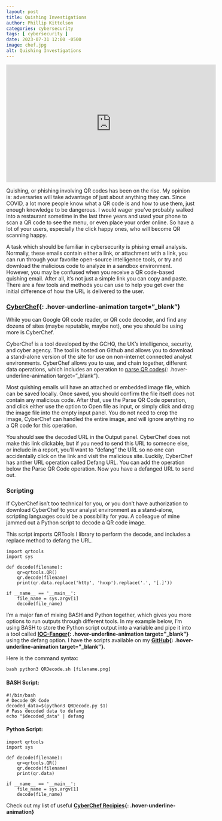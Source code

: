 ```yaml
---
layout: post
title: Quishing Investigations
author: Phillip Kittelson
categories: cybersecurity
tags: [ cybersecurity ]
date: 2023-07-31 12:00 -0500
image: chef.jpg
alt: Quishing Investigations
---
```

<iframe width="560" height="315" src="https://www.youtube.com/embed/0MCfDzq-R0M" title="YouTube video player" frameborder="0" allow="accelerometer; autoplay; clipboard-write; encrypted-media; gyroscope; picture-in-picture; web-share" allowfullscreen></iframe>

Quishing, or phishing involving QR codes has been on the rise. My opinion is: adversaries will take advantage of just about anything they can. Since COVID, a lot more people know what a QR code is and how to use them, just enough knowledge to be dangerous. I would wager you’ve probably walked into a restaurant sometime in the last three years and used your phone to scan a QR code to see the menu, or even place your order online. So have a lot of your users, especially the click happy ones, who will become QR scanning happy.

A task which should be familiar in cybersecurity is phising email analysis. Normally, these emails contain either a link, or attachment with a link, you can run through your favorite open-source intelligence tools, or try and download the malicious code to analyze in a sandbox environment. However, you may be confused when you receive a QR code-based quishing email. After all, it’s not just a simple link you can copy and paste. There are a few tools and methods you can use to help you get over the initial difference of how the URL is delivered to the user.

### [CyberChef](https://gchq.github.io/CyberChef/){: .hover-underline-animation target=”_blank”}
While you can Google QR code reader, or QR code decoder, and find any dozens of sites (maybe reputable, maybe not), one you should be using more is CyberChef.

CyberChef is a tool developed by the GCHQ, the UK’s intelligence, security, and cyber agency. The tool is hosted on Github and allows you to download a stand-alone version of the site for use on non-internet connected analyst environments. CyberChef allows you to use, and chain together, different data operations, which includes an operation to [parse QR codes](https://gchq.github.io/CyberChef/#recipe=Parse_QR_Code(false)Defang_URL(true,true,true,'Valid%20domains%20and%20full%20URLs')){: .hover-underline-animation target=”_blank”}.

Most quishing emails will have an attached or embedded image file, which can be saved locally. Once saved, you should confirm the file itself does not contain any malicious code. After that, use the Parse QR Code operation, and click either use the option to Open file as input, or simply click and drag the image file into the empty input panel. You do not need to crop the image, CyberChef can handled the entire image, and will ignore anything no a QR code for this operation.

You should see the decoded URL in the Output panel. CyberChef does not make this link clickable, but if you need to send this URL to someone else, or include in a report, you’ll want to “defang” the URL so no one can accidentally click on the link and visit the malicious site. Luckily, CyberChef has anther URL operation called Defang URL. You can add the operation below the Parse QR Code operation. Now you have a defanged URL to send out.

### Scripting
If CyberChef isn’t too technical for you, or you don’t have authorization to download CyberChef to your analyst environment as a stand-alone, scripting languages could be a possibility for you.
A colleague of mine jammed out a Python script to decode a QR code image.

This script imports QRTools l library to perform the decode, and includes a replace method to defang the URL.
```
import qrtools
import sys

def decode(filename):
    qr=qrtools.QR()
    qr.decode(filename)
    print(qr.data.replace('http', 'hxxp').replace('.', '[.]'))

if __name__ == '__main__':
    file_name = sys.argv[1]
    decode(file_name)
```

I’m a major fan of mixing BASH and Python together, which gives you more options to run outputs through different tools. In my example below, I’m using BASH to store the Python script output into a variable and pipe it into a tool called **[IOC-Fanger](https://ioc-fang.github.io/){: .hover-underline-animation target="_blank"}** using the defang option. I have the scripts available on my **[GitHub](https://github.com/gaterunner341/QRDecode/tree/main){: .hover-underline-animation target="_blank"}**.

Here is the command syntax:
```
bash python3 QRDecode.sh [filename.png]
```

#### BASH Script:
```
#!/bin/bash
# Decode QR Code
decoded_data=$(python3 QRDecode.py $1)
# Pass decoded data to defang
echo "$decoded_data" | defang
```

#### Python Script:
```
import qrtools
import sys

def decode(filename):
    qr=qrtools.QR()
    qr.decode(filename)
    print(qr.data)

if __name__ == '__main__':
    file_name = sys.argv[1]
    decode(file_name)
```

Check out my list of useful **[CyberChef Recipies](https://www.phillipkittelson.com/CyberChef.html){: .hover-underline-animation}**